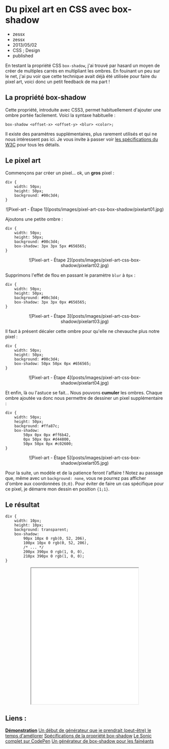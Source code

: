 # Du pixel art en CSS avec box-shadow
- zessx
- zessx
- 2013/05/02
- CSS ; Design
- published

En testant la propriété CSS `box-shadow`, j'ai trouvé par hasard un moyen de créer de multiples carrés en multipliant les ombres. En fouinant un peu sur le net, j'ai pu voir que cette technique avait déjà été utilisée pour faire du pixel art, voici donc un petit feedback de ma part !

## La propriété box-shadow

Cette propriété, introduite avec CSS3, permet habituellement d'ajouter une ombre portée facilement. Voici la syntaxe habituelle :

	box-shadow <offset-x> <offset-y> <blur> <color>;

Il existe des paramètres supplémentaires, plus rarement utilisés et qui ne nous intéressent pas ici. Je vous invite à passer voir [les spécifications du W3C](http://www.w3.org/TR/css3-background/#the-box-shadow) pour tous les détails.

## Le pixel art

Commençons par créer un pixel... ok, un **gros** pixel :

	div {
		width: 50px;
		height: 50px;
		background: #00c3d4;
	}

<center>![Pixel-art - Étape 1](posts/images/pixel-art-css-box-shadow/pixelart01.jpg)</center>

Ajoutons une petite ombre :

	div {
		width: 50px;
		height: 50px;
		background: #00c3d4;
		box-shadow: 3px 3px 5px #656565;
	}

<center>![Pixel-art - Étape 2](posts/images/pixel-art-css-box-shadow/pixelart02.jpg)</center>

Supprimons l'effet de flou en passant le paramètre `blur` à `0px` :

	div {
		width: 50px;
		height: 50px;
		background: #00c3d4;
		box-shadow: 3px 3px 0px #656565;
	}

<center>![Pixel-art - Étape 3](posts/images/pixel-art-css-box-shadow/pixelart03.jpg)</center>

Il faut à présent décaler cette ombre pour qu'elle ne chevauche plus notre pixel :

	div {
		width: 50px;
		height: 50px;
		background: #00c3d4;
		box-shadow: 50px 50px 0px #656565;
	}

<center>![Pixel-art - Étape 4](posts/images/pixel-art-css-box-shadow/pixelart04.jpg)</center>

Et enfin, là ou l'astuce se fait... Nous pouvons **cumuler** les ombres. Chaque ombre ajoutée va donc nous permettre de dessiner un pixel supplémentaire :

	div {
		width: 50px;
		height: 50px;
		background: #ffa87c;
		box-shadow:
			50px 0px 0px #ff6b42,
			0px 50px 0px #d44800,
			50px 50px 0px #c02600;
	}

<center>![Pixel-art - Étape 5](posts/images/pixel-art-css-box-shadow/pixelart05.jpg)</center>

Pour la suite, un modèle et de la patience feront l'affaire !
Notez au passage que, même avec un `background: none`, vous ne pourrez pas afficher d'ombre aux coordonnées `{0;0}`. Pour éviter de faire un cas spécifique pour ce pixel, je démarre mon dessin en position `{1;1}`.

## Le résultat

	div {
		width: 10px;
		height: 10px;
		background: transparent;
		box-shadow:
			90px 10px 0 rgb(0, 52, 206),
			100px 10px 0 rgb(0, 52, 206),
			/* ... */
			200px 390px 0 rgb(1, 0, 0),
			210px 390px 0 rgb(1, 0, 0);
	}

<center><iframe src="demos/pixel-art-css-box-shadow/index.html" width="340" height="430"></iframe></center>

## Liens :
[**Démonstration**](http://blog.smarchal.com/demos/pixel-art-css-box-shadow/index.html)
[Un début de générateur que je prendrait (peut-être) le temps d'améliorer](http://blog.smarchal.com/demos/pixel-art-css-box-shadow/generator.php)
[Spécifications de la propriété box-shadow](http://www.w3.org/TR/css3-background/#the-box-shadow")
[Le Sonic complet sur CodePen](http://codepen.io/zessx/pen/BsfFt")
[Un générateur de box-shadow pour les fainéants](http://cssmatic.com/box-shadow)